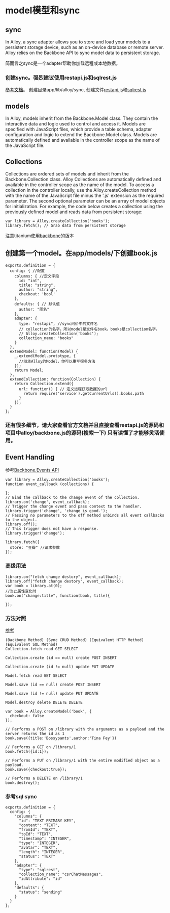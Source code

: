 model模型和sync
================

## sync
In Alloy, a sync adapter allows you to store and load your models to a persistent storage device, such as an on-device database or remote server. Alloy relies on the Backbone API to sync model data to persistent storage.

简而言之sync是一个adapter帮助你加载远程或本地数据。

### 创建sync。强烈建议使用restapi.js和sqlrest.js
[参考文档](http://docs.appcelerator.com/platform/latest/#!/guide/Alloy_Sync_Adapters_and_Migrations)。
创建目录app/lib/alloy/sync, 创建文件[restapi.js](https://github.com/viezel/napp.alloy.adapter.restapi)和[sqlrest.js](https://github.com/viezel/napp.alloy.adapter.restsql)

## models
In Alloy, models inherit from the Backbone.Model class. They contain the interactive data and logic used to control and access it. Models are specified with JavaScript files, which provide a table schema, adapter configuration and logic to extend the Backbone.Model class. Models are automatically defined and available in the controller scope as the name of the JavaScript file.

## Collections
Collections are ordered sets of models and inherit from the Backbone.Collection class. Alloy Collections are automatically defined and available in the controller scope as the name of the model. To access a collection in the controller locally, use the Alloy.createCollection method with the name of the JavaScript file minus the '.js' extension as the required parameter. The second optional parameter can be an array of model objects for initialization. For example, the code below creates a collection using the previously defined model and reads data from persistent storage:

```
var library = Alloy.createCollection('books');
library.fetch(); // Grab data from persistent storage
```

注意titanium使用[backbone](http://docs.appcelerator.com/backbone/0.9.2/)的版本

## 创建第一个model。在app/models/下创建book.js
```
exports.definition = {
  config: { //配置
    columns: { //定义字段
      id: "int",
      title: "string",
      author: "string",
      checkout: 'bool'
    },
    defaults: { // 默认值
      author: "匿名"
    },
    adapter: {
      type: "restapi", //sync问价中的文件名
      // collection的名字。所以model是文件名book。books是collection名字。
      // Alloy.createCollection('books');
      collection_name: "books"
    }
  },
  extendModel: function(Model) {
    _.extend(Model.prototype, {
      //继承Alloy的Model，你可以重写很多方法
    });
    return Model;
  },
  extendCollection: function(Collection) {
    return Collection.extend({
      url: function() { // 定义远程获取数据的url
        return require('service').getCurrentUrls().books.path
      }
    });
  }
};

```

### 还有很多细节，请大家查看官方文档并且直接查看restapi.js的源码和项目中alloy/backbone.js的源码(搜索一下) 只有读懂了才能够灵活使用。

## Event Handling
参考[Backbone.Events API](http://docs.appcelerator.com/backbone/0.9.2/#Events)
```
var library = Alloy.createCollection('books');
function event_callback (collections) {

};
// Bind the callback to the change event of the collection.
library.on('change', event_callback);
// Trigger the change event and pass context to the handler.
library.trigger('change', 'change is good.');
// Passing no parameters to the off method unbinds all event callbacks to the object.
library.off();
// This trigger does not have a response.
library.trigger('change');

library.fetch({
  store: "豆瓣" //请求参数
});

```

### 高级用法
```
library.on("fetch change destory", event_callback);
library.off("fetch change destory", event_callback);
var book = library.at(0);
//当此属性变化时
book.on("change:title", function(book, title){

});
```

### 方法对照
[参考](http://docs.appcelerator.com/platform/latest/#!/guide/Alloy_Sync_Adapters_and_Migrations-section-36739597_AlloySyncAdaptersandMigrations-BackboneSync)

```
(Backbone Method) (Sync CRUD Method) (Equivalent HTTP Method) (Equivalent SQL Method)
Collection.fetch read GET SELECT

Collection.create (id == null) create POST INSERT

Collection.create (id != null) update PUT UPDATE

Model.fetch read GET SELECT

Model.save (id == null) create POST INSERT

Model.save (id != null) update PUT UPDATE

Model.destroy delete DELETE DELETE
```

```
var book = Alloy.createModel('book', {
  checkout: false
});

// Performs a POST on /library with the arguments as a payload and the server returns the id as 1
book.save({title:'Bossypants',author:'Tina Fey'})

// Performs a GET on /library/1
book.fetch({id:1});

// Performs a PUT on /library/1 with the entire modified object as a payload.
book.save({checkout:true});

// Performs a DELETE on /library/1
book.destroy();
```

### 参考sql sync
```
exports.definition = {
  config: {
    "columns": {
      "id": "TEXT PRIMARY KEY",
      "content": "TEXT",
      "fromId": "TEXT",
      "toId": "TEXT",
      "timestamp": "INTEGER",
      "type": "INTEGER",
      "avatar": "TEXT",
      "length": "INTEGER",
      "status": "TEXT"
    },
    "adapter": {
      "type": "sqlrest",
      "collection_name": "csrChatMessages",
      "idAttribute": "id"
    },
    "defaults": {
      "status": "sending"
    }
  }
};
```
